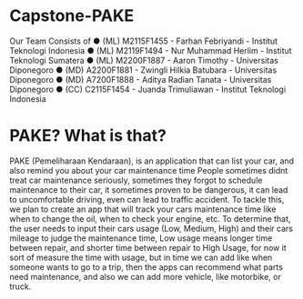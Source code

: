 # Capstone-PAKE

Our Team Consists of
    ● (ML) M2115F1455 - Farhan Febriyandi - Institut Teknologi Indonesia
    ● (ML) M2119F1494 - Nur Muhammad Herlim - Institut Teknologi Sumatera
    ● (ML) M2200F1887 - Aaron Timothy - Universitas Diponegoro
    ● (MD) A2200F1881 - Zwingli Hilkia Batubara - Universitas Diponegoro
    ● (MD) A7200F1888 - Aditya Radian Tanata - Universitas Diponegoro
    ● (CC) C2115F1454 - Juanda Trimuliawan - Institut Teknologi Indonesia

# PAKE? What is that?
PAKE (Pemeliharaan Kendaraan), is an application that can list your car, and also remind you about your car maintenance time
People sometimes didnt treat car maintenance seriously, sometimes they forgot to schedule maintenance to their car, it sometimes proven to be dangerous, it can lead to uncomfortable driving, even can lead to traffic accident.
To tackle this, we plan to create an app that will track your cars maintenance time like when to change the oil, when to check your engine, etc. To determine that, the user needs to input their cars usage (Low, Medium, High) and their cars mileage to judge the maintenance time, 
Low usage means longer time between repair, and shorter time between repair to High Usage, for now it sort of measure the time with usage, but in time we can add like when someone wants to go to a trip, then the apps can recommend what parts need maintenance, and also we can add more vehicle, like motorbike, or truck.
